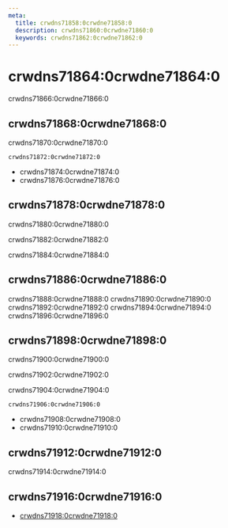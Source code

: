 ```yaml
---
meta:
  title: crwdns71858:0crwdne71858:0
  description: crwdns71860:0crwdne71860:0
  keywords: crwdns71862:0crwdne71862:0
---
```


# crwdns71864:0crwdne71864:0

crwdns71866:0crwdne71866:0

<entry-ad />

## crwdns71868:0crwdne71868:0

crwdns71870:0crwdne71870:0

`crwdns71872:0crwdne71872:0`

- crwdns71874:0crwdne71874:0
- crwdns71876:0crwdne71876:0

## crwdns71878:0crwdne71878:0

crwdns71880:0crwdne71880:0

  crwdns71882:0crwdne71882:0

  crwdns71884:0crwdne71884:0

## crwdns71886:0crwdne71886:0

crwdns71888:0crwdne71888:0
<alert type="success">crwdns71890:0crwdne71890:0</alert>
<alert type="info">crwdns71892:0crwdne71892:0</alert>
<alert type="warning">crwdns71894:0crwdne71894:0</alert>
<alert type="error">crwdns71896:0crwdne71896:0</alert>

## crwdns71898:0crwdne71898:0

crwdns71900:0crwdne71900:0

  crwdns71902:0crwdne71902:0

  crwdns71904:0crwdne71904:0

  `crwdns71906:0crwdne71906:0`

- crwdns71908:0crwdne71908:0
- crwdns71910:0crwdne71910:0

## crwdns71912:0crwdne71912:0

crwdns71914:0crwdne71914:0

## crwdns71916:0crwdne71916:0

- [crwdns71918:0crwdne71918:0]()

<backmatter />
